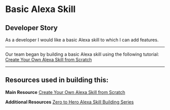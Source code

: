 # Basic Alexa Skill

## Developer Story

As a developer I would like a basic Alexa skill to which I can add features.

___

Our team began by building a basic Alexa skill using the following tutorial:
[Create Your Own Alexa Skill from Scratch](https://www.youtube.com/watch?v=lc9A_6Uz_t4)

___

## Resources used in building this:

**Main Resource**
[Create Your Own Alexa Skill from Scratch](https://www.youtube.com/watch?v=lc9A_6Uz_t4)

**Additional Resources**
[Zero to Hero Alexa Skill Building Series](https://www.youtube.com/watch?v=CzTKDu7Qgjs)

